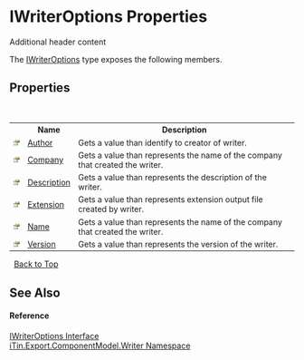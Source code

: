 # IWriterOptions Properties
Additional header content 

The <a href="T_iTin_Export_ComponentModel_Writer_IWriterOptions">IWriterOptions</a> type exposes the following members.


## Properties
&nbsp;<table><tr><th></th><th>Name</th><th>Description</th></tr><tr><td>![Public property](media/pubproperty.gif "Public property")</td><td><a href="P_iTin_Export_ComponentModel_Writer_IWriterOptions_Author">Author</a></td><td>
Gets a value than identify to creator of writer.</td></tr><tr><td>![Public property](media/pubproperty.gif "Public property")</td><td><a href="P_iTin_Export_ComponentModel_Writer_IWriterOptions_Company">Company</a></td><td>
Gets a value than represents the name of the company that created the writer.</td></tr><tr><td>![Public property](media/pubproperty.gif "Public property")</td><td><a href="P_iTin_Export_ComponentModel_Writer_IWriterOptions_Description">Description</a></td><td>
Gets a value than represents the description of the writer.</td></tr><tr><td>![Public property](media/pubproperty.gif "Public property")</td><td><a href="P_iTin_Export_ComponentModel_Writer_IWriterOptions_Extension">Extension</a></td><td>
Gets a value than represents extension output file created by writer.</td></tr><tr><td>![Public property](media/pubproperty.gif "Public property")</td><td><a href="P_iTin_Export_ComponentModel_Writer_IWriterOptions_Name">Name</a></td><td>
Gets a value than represents the name of the company that created the writer.</td></tr><tr><td>![Public property](media/pubproperty.gif "Public property")</td><td><a href="P_iTin_Export_ComponentModel_Writer_IWriterOptions_Version">Version</a></td><td>
Gets a value than represents the version of the writer.</td></tr></table>&nbsp;
<a href="#iwriteroptions-properties">Back to Top</a>

## See Also


#### Reference
<a href="T_iTin_Export_ComponentModel_Writer_IWriterOptions">IWriterOptions Interface</a><br /><a href="N_iTin_Export_ComponentModel_Writer">iTin.Export.ComponentModel.Writer Namespace</a><br />